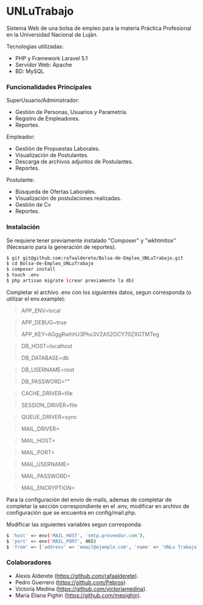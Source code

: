 # UNLuTrabajo

Sistema Web de una bolsa de empleo para la materia Práctica Profesional en la Universidad Nacional de Luján.

Tecnologias utilizadas:
* PHP y Framework Laravel 5.1
* Servidor Web: Apache
* BD: MySQL

### Funcionalidades Principales

SuperUsuario/Administrador:
* Gestión de Personas, Usuarios y Parametría.
* Registro de Empleadores.
* Reportes.

Empleador:
* Gestiòn de Propuestas Laborales.
* Visualización de Postulantes.
* Descarga de archivos adjuntos de Postulantes.
* Reportes.

Postulante:
* Bùsqueda de Ofertas Laborales.
* Visualización de postulaciones realizadas.
* Gestión de Cv
* Reportes.

### Instalación

Se requiere tener previamente instalado "Composer" y "wkhtmltox"(Necesario para la generación de reportes).

```sh
$ git git@github.com:rafaalderete/Bolsa-de-Empleo_UNLuTrabajo.git
$ cd Bolsa-de-Empleo_UNLuTrabajo
$ composer install
$ touch .env
$ php artisan migrate (crear previamente la db)
```
Completar el archivo .env con los siguientes datos, segun corresponda (o utilizar el env.example):
>   APP_ENV=local

>   APP_DEBUG=true

>   APP_KEY=AGggRwhhU3Pho3VZA52OCY70ZXGTMTeg

>   DB_HOST=localhost

>   DB_DATABASE=db

>   DB_USERNAME=root

>   DB_PASSWORD=""

>   CACHE_DRIVER=file

>   SESSION_DRIVER=file

>   QUEUE_DRIVER=sync

>   MAIL_DRIVER=

>   MAIL_HOST=

>   MAIL_PORT=

>   MAIL_USERNAME=

>   MAIL_PASSWORD=

>   MAIL_ENCRYPTION=

Para la configuración del envío de mails, ademas de completar de completar la sección correspondiente en el .env, modificar en archivo de configuración que se encuentra en config/mail.php.

Modificar las siguientes variables segun corresponda:
```sh
$ 'host' => env('MAIL_HOST', 'smtp.proveedor.com'),
$ 'port' => env('MAIL_PORT', 465)
$ 'from' => ['address' => 'email@ejemplo.com', 'name' => 'UNLu Trabajo']
```

### Colaboradores
* Alexis Alderete (https://github.com/rafaalderete).
* Pedro Guerrero (https://github.com/Pebros).
* Victoria Medina (https://github.com/victoriamedina).
* Maria Eliana Pighin (https://github.com/mepighin).
